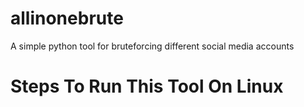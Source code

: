 # allinonebrute
A simple python tool for bruteforcing different social media accounts

# Steps To Run This Tool On Linux
